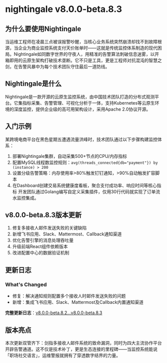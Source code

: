 # nightingale v8.0.0-beta.8.3
## 为什么要使用Nightingale

当运维工程师在凌晨三点被误报警吵醒，当核心业务系统突然崩溃却找不到故障根源，当企业为商业监控系统支付天价账单时——这就是传统监控体系制造的现代困局。Nightingale如同数字世界的守夜人，用精准的告警算法刺破信息迷雾，以开箱即用的云原生架构打破技术垄断。它不只是工具，更是工程师对抗混沌的智慧之剑，在告警风暴中为每个技术团队守住最后一道防线。

## Nightingale是什么

Nightingale是一款开源的云原生监控系统，由中国技术团队打造的分布式观测平台。它集指标采集、告警管理、可视化分析于一体，支持Kubernetes等云原生环境的深度监控，提供企业级的高可用架构设计，采用Apache 2.0协议开源。

## 入门示例

某跨境电商平台在黑色星期五遭遇流量洪峰时，技术团队通过以下步骤构建监控体系：
1. 部署Nightingale集群，自动采集500+节点的CPU/内存指标
2. 配置MySQL线程数监控规则：`avg(threads_connected{db="payment"}) by (instance) > 200`
3. 设置分级告警策略：内存使用率>80%触发钉钉通知，>90%自动触发扩容脚本
4. 在Dashboard创建交易系统健康度看板，聚合支付成功率、响应时间等核心指标
开发团队通过Golang编写自定义采集插件，仅用30行代码就实现了订单流水监控集成。

## v8.0.0-beta.8.3版本更新

1. 修复多接收人邮件发送失败的关键缺陷
2. 新增飞书应用、Slack、Mattermost、Callback通知渠道
3. 优化告警引擎的消息处理吞吐量
4. 升级前端React组件依赖版本
5. 改进配置中心的数据验证机制

## 更新日志

### What's Changed
- 修复：解决通知规则配置多个接收人时邮件发送失败的问题
- 新增：集成飞书应用、Slack、Mattermost及Callback内置通知渠道

**完整更新日志**：[v8.0.0-beta.8.2...v8.0.0-beta.8.3](https://github.com/ccfos/nightingale/compare/v8.0.0-beta.8.2...v8.0.0-beta.8.3)

## 版本亮点

本次更新双管齐下：剑指多接收人邮件系统的致命漏洞，同时为四大主流协作平台开辟告警通道。这不仅是技术补丁，更是生态连接的里程碑——当监控系统能说「职场社交语言」，运维警报就拥有了穿透数字结界的力量。